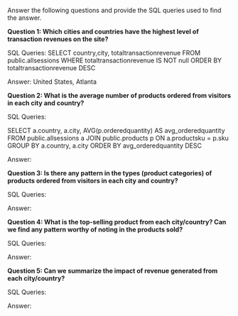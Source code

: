 Answer the following questions and provide the SQL queries used to find the answer.

    
**Question 1: Which cities and countries have the highest level of transaction revenues on the site?**


SQL Queries:
SELECT country,city, totaltransactionrevenue
FROM public.allsessions
WHERE totaltransactionrevenue IS NOT null
ORDER BY totaltransactionrevenue DESC



Answer:
United States, Atlanta



**Question 2: What is the average number of products ordered from visitors in each city and country?**


SQL Queries:

SELECT a.country, a.city, AVG(p.orderedquantity) AS avg_orderedquantity
FROM public.allsessions a
JOIN public.products p
ON a.productsku = p.sku
GROUP BY a.country, a.city
ORDER BY avg_orderedquantity DESC

Answer:





**Question 3: Is there any pattern in the types (product categories) of products ordered from visitors in each city and country?**


SQL Queries:



Answer:





**Question 4: What is the top-selling product from each city/country? Can we find any pattern worthy of noting in the products sold?**


SQL Queries:



Answer:





**Question 5: Can we summarize the impact of revenue generated from each city/country?**

SQL Queries:



Answer:







